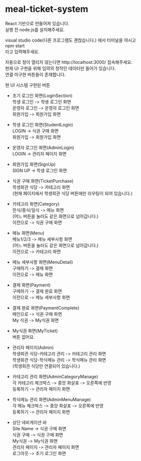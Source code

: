 # meal-ticket-system

React 기반으로 만들어져 있습니다.</br>
실행 전 node.js를 설치해주세요.

visual studio code(다른 프로그램도 괜찮습니다.) 에서 터미널을 여시고</br>
npm start</br>
라고 입력해주세요.</br>

자동으로 창이 열리지 않는다면 http://localhost:3000/ 접속해주세요.</br>
현재 UI 구현을 위해 임의의 정적인 데이터만 들어가 있습니다.</br>
연결 미구현 버튼들이 존재합니다.

현 UI 시스템 구현된 버튼

- 초기 로그인 화면(LoginSection)</br>
학생 로그인 -> 학생 로그인 화면</br>
운영자 로그인 -> 운영자 로그인 화면</br>
회원가입 -> 회원가입 화면

- 학생 로그인 화면(StudentLogin)</br>
LOGIN -> 식권 구매 화면</br>
회원가입 -> 회원가입 화면

- 운영자 로그인 화면(AdminLogin)</br>
LOGIN -> 관리자 페이지 화면

- 회원가입 화면(SignUp)</br>
SIGN UP -> 학생 로그인 화면

- 식권 구매 화면(TicketPurchase)</br>
학생회관 식당 -> 카테고리 화면</br>
(현재 페이지에서 학생회관 식당 버튼에만 라우팅이 되어 있습니다.)

- 카테고리 화면(Category)</br>
한식/중식/일식 -> 메뉴 화면</br>
(어느 버튼을 눌러도 같은 화면으로 넘어갑니다.)</br>
이전으로 -> 식권 구매 화면

- 메뉴 화면(Menu)</br>
메뉴1/2/3 -> 메뉴 세부사항 화면</br>
(어느 버튼을 눌러도 같은 화면으로 넘어갑니다.)</br>
이전으로 -> 카테고리 화면

- 메뉴 세부사항 화면(MenuDetail)</br>
구매하기 -> 결제 화면</br>
이전으로 -> 메뉴 화면

- 결제 화면(Payment)</br>
구매하기 -> 결제 완료 화면</br>
이전으로 -> 메뉴 세부사항 화면

- 결제 완료 화면(PaymentComplete)</br>
메인으로 -> 식권 구매 화면</br>
My 식권 -> My식권 화면

- My식권 화면(MyTicket)</br>
버튼 없어요.

- 관리자 페이지(Admin)</br>
학생회관 식당-카테고리 관리 -> 카테고리 관리 화면</br>
학생회관 식당-학식메뉴 관리 -> 학식메뉴 관리 화면</br>
(학생회관 식당만 연결되어 있습니다.)

- 카테고리 관리 화면(AdminCategoryManage)</br>
각 카테고리 체크박스 -> 중앙 화살표 -> 오른쪽에 반영</br>
등록하기 -> 관리자 페이지 화면

- 학식메뉴 관리 화면(AdminMenuManage)</br>
각 메뉴 체크박스 -> 중앙 화살표 -> 오른쪽에 반영</br>
등록하기 -> 관리자 페이지 화면

- 상단 네비게이션 바</br>
Site Name -> 식권 구매 화면</br>
식권 구매 -> 식권 구매 화면</br>
My식권 -> My식권 화면</br>
관리자 페이지 -> 관리자 페이지 화면</br>
로그아웃 -> 초기 로그인 화면
